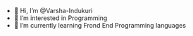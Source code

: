 - 👋 Hi, I’m @Varsha-Indukuri
- 👀 I’m interested in Programming
- 🌱 I’m currently learning Frond End Programming languages
